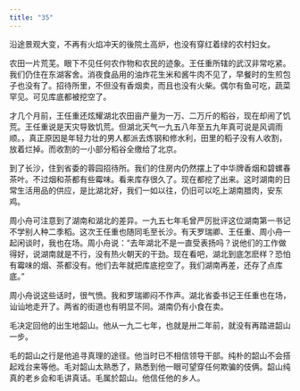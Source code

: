 ```yaml
---
title: "35"
---
```


沿途景观大变，不再有火焰冲天的後院土高炉，也没有穿红着绿的农村妇女。

农田一片荒芜。眼下不见任何农作物和农民的迹象。王任重所辖的武汉非常吃紧。我们仍住在东湖客舍。消夜食品用的油炸花生米和酱牛肉不见了，早餐时的生煎包子也没有了。招待所里，不但没有香烟卖，而且也没有火柴。偶尔有鱼可吃，蔬菜罕见。可见库底都被挖空了。

才几个月前，王任重还炫耀湖北农田亩产量为一万、二万斤的稻谷，现在却闹了饥荒。王任重说是天灾导致饥荒。但湖北天气一九五八年至五九年真可说是风调雨顺。，真正原因是年轻力壮的男人都派去炼钢和修水利，田里的稻子没有人收割，放着烂掉。而收割的一小部分稻谷全缴给了北京。

到了长沙，住到省委的蓉园招待所。我们的住房内仍然摆上了中华牌香烟和碧螺春茶叶。不过烟和茶都有些霉味。看来库存很久了。现在都挖了出来。这时湖南的日常生活用品的供应，是比湖北好，我们一如以往，仍旧可以吃上湖南腊肉，安东鸡。

周小舟可注意到了湖南和湖北的差异。一九五七年毛曾严厉批评这位湖南第一书记不学别人种二季稻。这次王任重也随同毛至长沙。有天罗瑞卿、王任重、周小舟一起闲谈时，我也在场。周小舟说：“去年湖北不是一直受表扬吗？说他们的工作做得好，说湖南就是不行，没有热火朝天的干劲。现在看吧，湖北到底怎麽样？恐怕有霉味的烟、茶都没有。他们去年就把库底挖空了。我们湖南再差，还存了点库底。”

周小舟说这些话时，很气愤。我和罗瑞卿闷不作声。湖北省委书记王任重也在场，讪讪地走开了。两省的街道也有明显不同。湖南仍有小食在卖。

毛决定回他的出生地韶山。他从一九二七年，也就是卅二年前，就没有再踏进韶山一步。

毛的韶山之行是他追寻真理的途径。他当时已不相信领导干部。纯朴的韶山不会搭起戏台来等他。毛对韶山太熟悉了，熟悉到他一眼可望穿任何欺骗的伎俩。韶山纯真的老乡会和毛讲真话。毛属於韶山。他信任他的乡人。
